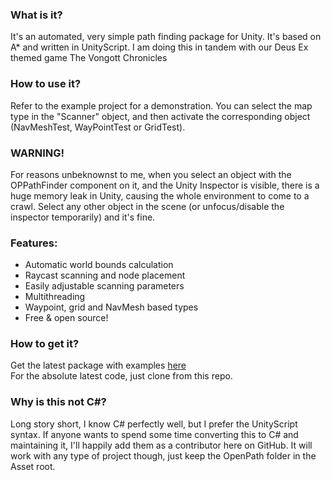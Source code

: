 ### What is it?
It's an automated, very simple path finding package for Unity. It's based on A* and written in UnityScript. I am doing this in tandem with our Deus Ex themed game The Vongott Chronicles

### How to use it?
Refer to the example project for a demonstration. You can select the map type in the "Scanner" object, and then activate the corresponding object (NavMeshTest, WayPointTest or GridTest).

### WARNING!
For reasons unbeknownst to me, when you select an object with the OPPathFinder component on it, and the Unity Inspector is visible, there is a huge memory leak in Unity, causing the whole environment to come to a crawl. Select any other object in the scene (or unfocus/disable the inspector temporarily) and it's fine.

### Features:
- Automatic world bounds calculation
- Raycast scanning and node placement
- Easily adjustable scanning parameters
- Multithreading
- Waypoint, grid and NavMesh based types
- Free & open source!

### How to get it?
Get the latest package with examples [here](https://www.dropbox.com/s/vp7iws704kkykow/openpath.zip)  
For the absolute latest code, just clone from this repo.

### Why is this not C#?
Long story short, I know C# perfectly well, but I prefer the UnityScript syntax. If anyone wants to spend some time converting this to C# and maintaining it, I'll happily add them as a contributor here on GitHub. It will work with any type of project though, just keep the OpenPath folder in the Asset root.

